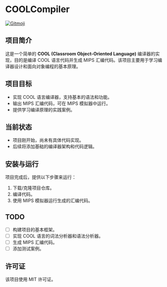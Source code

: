# COOLCompiler

<a href="https://gitmoji.dev">
  <img
    src="https://img.shields.io/badge/gitmoji-%20😜%20😍-FFDD67.svg?style=flat-square"
    alt="Gitmoji"
  />
</a>

## 项目简介
这是一个简单的 **COOL (Classroom Object-Oriented Language)** 编译器的实现，目的是编译 COOL 语言代码并生成 MIPS 汇编代码。该项目主要用于学习编译器设计和面向对象编程的基本原理。

## 项目目标
- 实现 COOL 语言编译器，支持基本的语法和功能。
- 输出 MIPS 汇编代码，可在 MIPS 模拟器中运行。
- 提供学习编译原理的实践案例。

## 当前状态
- 项目刚开始，尚未有具体代码实现。
- 后续将添加基础的编译器架构和代码逻辑。

## 安装与运行
项目完成后，提供以下步骤来运行：
1. 下载/克隆项目仓库。
2. 编译代码。
3. 使用 MIPS 模拟器运行生成的汇编代码。

## TODO
- [ ] 构建项目的基本框架。
- [ ] 实现 COOL 语言的词法分析器和语法分析器。
- [ ] 生成 MIPS 汇编代码。
- [ ] 添加测试案例。

## 许可证
该项目使用 MIT 许可证。
